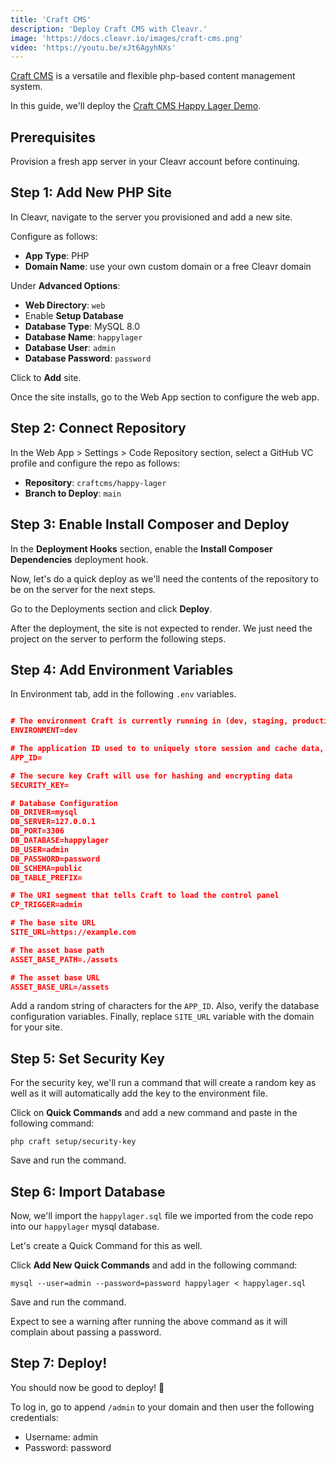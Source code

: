 ```yaml
---
title: 'Craft CMS'
description: 'Deploy Craft CMS with Cleavr.'
image: 'https://docs.cleavr.io/images/craft-cms.png'
video: 'https://youtu.be/xJt6AgyhNXs'
---
```


<you-tube video="xJt6AgyhNXs"></you-tube>

[Craft CMS](https://craftcms.com/) is a versatile and flexible php-based content management system. 

In this guide, we'll deploy the [Craft CMS Happy Lager Demo](https://github.com/craftcms/happy-lager). 

## Prerequisites

Provision a fresh app server in your Cleavr account before continuing. 

## Step 1: Add New PHP Site

In Cleavr, navigate to the server you provisioned and add a new site. 

Configure as follows: 

- **App Type**: PHP
- **Domain Name**: use your own custom domain or a free Cleavr domain

Under **Advanced Options**: 
 
- **Web Directory**: `web`
- Enable **Setup Database**
- **Database Type**: MySQL 8.0
- **Database Name**: `happylager`
- **Database User**: `admin`
- **Database Password**: `password`

Click to **Add** site. 

Once the site installs, go to the Web App section to configure the web app. 

## Step 2: Connect Repository

In the Web App > Settings > Code Repository section, select a GitHub VC profile and configure the repo as follows: 

- **Repository**: `craftcms/happy-lager`
- **Branch to Deploy**: `main`

## Step 3: Enable Install Composer and Deploy

In the **Deployment Hooks** section, enable the **Install Composer Dependencies** deployment hook. 

Now, let's do a quick deploy as we'll need the contents of the repository to be on the server for the next steps. 

Go to the Deployments section and click **Deploy**. 

<base-info>
After the deployment, the site is not expected to render. We just need the project on the server to perform the following steps. 
</base-info>

## Step 4: Add Environment Variables

In Environment tab, add in the following `.env` variables. 

```json

# The environment Craft is currently running in (dev, staging, production, etc.)
ENVIRONMENT=dev

# The application ID used to to uniquely store session and cache data, mutex locks, and more
APP_ID=

# The secure key Craft will use for hashing and encrypting data
SECURITY_KEY=

# Database Configuration
DB_DRIVER=mysql
DB_SERVER=127.0.0.1
DB_PORT=3306
DB_DATABASE=happylager
DB_USER=admin
DB_PASSWORD=password
DB_SCHEMA=public
DB_TABLE_PREFIX=

# The URI segment that tells Craft to load the control panel
CP_TRIGGER=admin

# The base site URL
SITE_URL=https://example.com

# The asset base path
ASSET_BASE_PATH=./assets

# The asset base URL
ASSET_BASE_URL=/assets
```

Add a random string of characters for the `APP_ID`. Also, verify the database configuration variables. Finally, replace `SITE_URL` variable with the domain for your site. 

## Step 5: Set Security Key

For the security key, we'll run a command that will create a random key as well as it will automatically add the key to the environment file. 

Click on **Quick Commands** and add a new command and paste in the following command: 

```
php craft setup/security-key
```

Save and run the command. 

## Step 6: Import Database

Now, we'll import the `happylager.sql` file we imported from the code repo into our `happylager` mysql database. 

Let's create a Quick Command for this as well. 

Click **Add New Quick Commands** and add in the following command: 

```
mysql --user=admin --password=password happylager < happylager.sql
```

Save and run the command. 

<base-alert>
Expect to see a warning after running the above command as it will complain about passing a password. 
</base-alert>

## Step 7: Deploy!

You should now be good to deploy! 🚀

To log in, go to append `/admin` to your domain and then user the following credentials: 

- Username: admin
- Password: password
